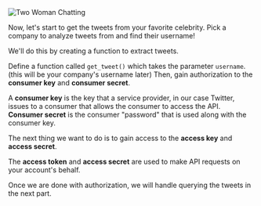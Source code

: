 <img src="/home/kevin/Documents/GitKraken/curriculum/Computational-Social-Science-Twitter-Topic/projects/Lab1A-Visualizing-Tweets-Celebrities/image/pexels-photo-1311518.jpeg" alt="Two Woman Chatting"  /> 

Now, let's start to get the tweets from your favorite celebrity. Pick a company to analyze tweets from and find their username!

We'll do this by creating a function to extract tweets. 

Define a function called `get_tweet()` which takes the parameter `username`. (this will be your company's username later) Then, gain authorization to the **consumer key** and **consumer secret**.

A **consumer key** is the key that a service provider, in our case Twitter, issues to a consumer that allows the consumer to access the API. **Consumer secret** is the consumer "password" that is used along with the consumer key.



The next thing we want to do is to gain access to the **access key** and **access secret**.

The **access token** and **access secret** are used to make API requests on your account's behalf.



Once we are done with authorization, we will handle querying the tweets in the next part.